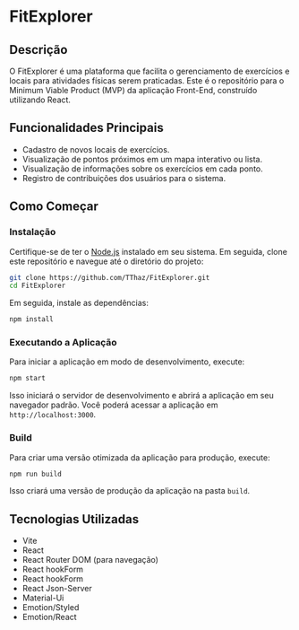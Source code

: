 # FitExplorer

## Descrição
O FitExplorer é uma plataforma que facilita o gerenciamento de exercícios e locais para atividades físicas serem praticadas. Este é o repositório para o Minimum Viable Product (MVP) da aplicação Front-End, construído utilizando React.

## Funcionalidades Principais
- Cadastro de novos locais de exercícios.
- Visualização de pontos próximos em um mapa interativo ou lista.
- Visualização de informações sobre os exercícios em cada ponto.
- Registro de contribuições dos usuários para o sistema.

## Como Começar

### Instalação
Certifique-se de ter o [Node.js](https://nodejs.org) instalado em seu sistema. Em seguida, clone este repositório e navegue até o diretório do projeto:

```bash
git clone https://github.com/TThaz/FitExplorer.git
cd FitExplorer
```

Em seguida, instale as dependências:

```bash
npm install
```

### Executando a Aplicação
Para iniciar a aplicação em modo de desenvolvimento, execute:

```bash
npm start
```

Isso iniciará o servidor de desenvolvimento e abrirá a aplicação em seu navegador padrão. Você poderá acessar a aplicação em `http://localhost:3000`.

### Build
Para criar uma versão otimizada da aplicação para produção, execute:

```bash
npm run build
```

Isso criará uma versão de produção da aplicação na pasta `build`.

## Tecnologias Utilizadas
- Vite
- React
- React Router DOM (para navegação)
- React hookForm
- React hookForm
- React Json-Server
- Material-Ui
- Emotion/Styled
- Emotion/React
